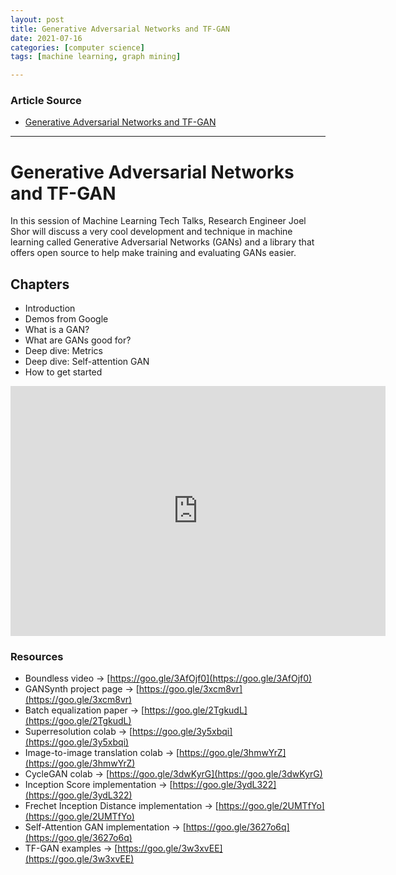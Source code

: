 ```yaml
---
layout: post
title: Generative Adversarial Networks and TF-GAN
date: 2021-07-16
categories: [computer science]
tags: [machine learning, graph mining]

---
```


### Article Source

* [Generative Adversarial Networks and TF-GAN](https://www.youtube.com/watch?v=qvBhp0e-Kuc)


---

# Generative Adversarial Networks and TF-GAN

In this session of Machine Learning Tech Talks, Research Engineer Joel Shor will discuss a very cool development and technique in machine learning called Generative Adversarial Networks (GANs) and a library that offers open source to help make training and evaluating GANs easier. 

## Chapters

- Introduction
- Demos from Google
- What is a GAN?
- What are GANs good for?
- Deep dive: Metrics
- Deep dive: Self-attention GAN
- How to get started

<iframe width="600" height="400" src="https://www.youtube.com/embed/qvBhp0e-Kuc" title="YouTube video player" frameborder="0" allow="accelerometer; autoplay; clipboard-write; encrypted-media; gyroscope; picture-in-picture" allowfullscreen></iframe>

### Resources

* Boundless video → [https://goo.gle/3AfOjf0](https://goo.gle/3AfOjf0)
* GANSynth project page → [https://goo.gle/3xcm8vr](https://goo.gle/3xcm8vr)
* Batch equalization paper → [https://goo.gle/2TgkudL](https://goo.gle/2TgkudL) 
* Superresolution colab → [https://goo.gle/3y5xbqi](https://goo.gle/3y5xbqi) 
* Image-to-image translation colab → [https://goo.gle/3hmwYrZ](https://goo.gle/3hmwYrZ) 
* CycleGAN colab → [https://goo.gle/3dwKyrG](https://goo.gle/3dwKyrG) 
* Inception Score implementation → [https://goo.gle/3ydL322](https://goo.gle/3ydL322) 
* Frechet Inception Distance implementation → [https://goo.gle/2UMTfYo](https://goo.gle/2UMTfYo) 
* Self-Attention GAN implementation → [https://goo.gle/3627o6q](https://goo.gle/3627o6q) 
* TF-GAN examples → [https://goo.gle/3w3xvEE](https://goo.gle/3w3xvEE) 